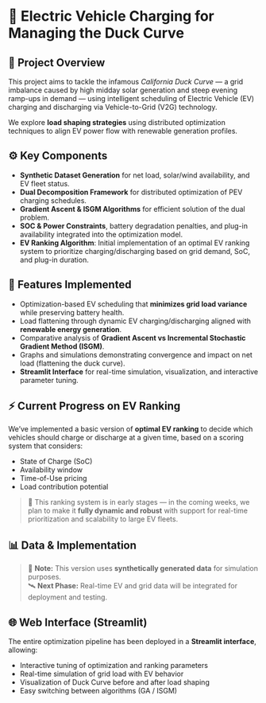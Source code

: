 # 🔋 Electric Vehicle Charging for Managing the Duck Curve

## 🧠 Project Overview
This project aims to tackle the infamous *California Duck Curve* — a grid imbalance caused by high midday solar generation and steep evening ramp-ups in demand — using intelligent scheduling of Electric Vehicle (EV) charging and discharging via Vehicle-to-Grid (V2G) technology.

We explore **load shaping strategies** using distributed optimization techniques to align EV power flow with renewable generation profiles.

## ⚙️ Key Components

- **Synthetic Dataset Generation** for net load, solar/wind availability, and EV fleet status.
- **Dual Decomposition Framework** for distributed optimization of PEV charging schedules.
- **Gradient Ascent & ISGM Algorithms** for efficient solution of the dual problem.
- **SOC & Power Constraints**, battery degradation penalties, and plug-in availability integrated into the optimization model.
- **EV Ranking Algorithm**: Initial implementation of an optimal EV ranking system to prioritize charging/discharging based on grid demand, SoC, and plug-in duration.

## 🚀 Features Implemented

- Optimization-based EV scheduling that **minimizes grid load variance** while preserving battery health.
- Load flattening through dynamic EV charging/discharging aligned with **renewable energy generation**.
- Comparative analysis of **Gradient Ascent vs Incremental Stochastic Gradient Method (ISGM)**.
- Graphs and simulations demonstrating convergence and impact on net load (flattening the duck curve).
- **Streamlit Interface** for real-time simulation, visualization, and interactive parameter tuning.

## ⚡ Current Progress on EV Ranking
We’ve implemented a basic version of **optimal EV ranking** to decide which vehicles should charge or discharge at a given time, based on a scoring system that considers:
- State of Charge (SoC)
- Availability window
- Time-of-Use pricing
- Load contribution potential

> 🚧 This ranking system is in early stages — in the coming weeks, we plan to make it **fully dynamic and robust** with support for real-time prioritization and scalability to large EV fleets.

## 📊 Data & Implementation

> 🔬 **Note:** This version uses **synthetically generated data** for simulation purposes.  
> 🛰️ **Next Phase:** Real-time EV and grid data will be integrated for deployment and testing.

## 🌐 Web Interface (Streamlit)

The entire optimization pipeline has been deployed in a **Streamlit interface**, allowing:
- Interactive tuning of optimization and ranking parameters
- Real-time simulation of grid load with EV behavior
- Visualization of Duck Curve before and after load shaping
- Easy switching between algorithms (GA / ISGM)




